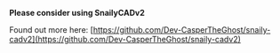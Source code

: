 **Please consider using SnailyCADv2**

Found out more here: [https://github.com/Dev-CasperTheGhost/snaily-cadv2](https://github.com/Dev-CasperTheGhost/snaily-cadv2)
